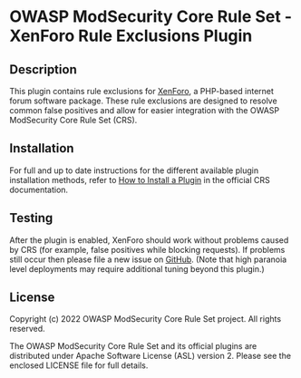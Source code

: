 # OWASP ModSecurity Core Rule Set - XenForo Rule Exclusions Plugin

## Description

This plugin contains rule exclusions for [XenForo](https://xenforo.com/), a PHP-based internet forum software package. These rule exclusions are designed to resolve common false positives and allow for easier integration with the OWASP ModSecurity Core Rule Set (CRS).

## Installation

For full and up to date instructions for the different available plugin installation methods, refer to [How to Install a Plugin](https://coreruleset.org/docs/concepts/plugins/#how-to-install-a-plugin) in the official CRS documentation.

## Testing

After the plugin is enabled, XenForo should work without problems caused by CRS (for example, false positives while blocking requests). If problems still occur then please file a new issue on [GitHub](https://github.com/coreruleset/xenforo-rule-exclusions). (Note that high paranoia level deployments may require additional tuning beyond this plugin.)

## License

Copyright (c) 2022 OWASP ModSecurity Core Rule Set project. All rights reserved.

The OWASP ModSecurity Core Rule Set and its official plugins are distributed under Apache Software License (ASL) version 2. Please see the enclosed LICENSE file for full details.
